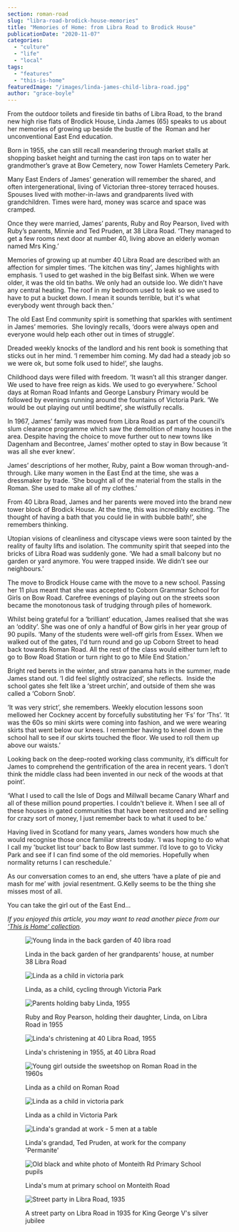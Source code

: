 ```yaml
---
section: roman-road
slug: "libra-road-brodick-house-memories"
title: "Memories of Home: from Libra Road to Brodick House"
publicationDate: "2020-11-07"
categories: 
  - "culture"
  - "life"
  - "local"
tags: 
  - "features"
  - "this-is-home"
featuredImage: "/images/linda-james-child-libra-road.jpg"
author: "grace-boyle"
---
```


From the outdoor toilets and fireside tin baths of Libra Road, to the brand new high rise flats of Brodick House, Linda James (65) speaks to us about her memories of growing up beside the bustle of the  Roman and her unconventional East End education. 

Born in 1955, she can still recall meandering through market stalls at shopping basket height and turning the cast iron taps on to water her grandmother’s grave at Bow Cemetery, now Tower Hamlets Cemetery Park.

Many East Enders of James’ generation will remember the shared, and often intergenerational, living of Victorian three-storey terraced houses. Spouses lived with mother-in-laws and grandparents lived with grandchildren. Times were hard, money was scarce and space was cramped.

Once they were married, James’ parents, Ruby and Roy Pearson, lived with Ruby’s parents, Minnie and Ted Pruden, at 38 Libra Road. ‘They managed to get a few rooms next door at number 40, living above an elderly woman named Mrs King.’ 

Memories of growing up at number 40 Libra Road are described with an affection for simpler times. ‘The kitchen was tiny’, James highlights with emphasis. ‘I used to get washed in the big Belfast sink. When we were older, it was the old tin baths. We only had an outside loo. We didn't have any central heating. The roof in my bedroom used to leak so we used to have to put a bucket down. I mean it sounds terrible, but it's what everybody went through back then.’ 

The old East End community spirit is something that sparkles with sentiment in James’ memories.  She lovingly recalls, ‘doors were always open and everyone would help each other out in times of struggle’. 

Dreaded weekly knocks of the landlord and his rent book is something that sticks out in her mind. ‘I remember him coming. My dad had a steady job so we were ok, but some folk used to hide!’, she laughs. 

Childhood days were filled with freedom. ‘It wasn’t all this stranger danger. We used to have free reign as kids. We used to go everywhere.’ School days at Roman Road Infants and George Lansbury Primary would be followed by evenings running around the fountains of Victoria Park. ‘We would be out playing out until bedtime’, she wistfully recalls. 

In 1967, James’ family was moved from Libra Road as part of the council’s slum clearance programme which saw the demolition of many houses in the area. Despite having the choice to move further out to new towns like Dagenham and Becontree, James’ mother opted to stay in Bow because ‘it was all she ever knew’.

James’ descriptions of her mother, Ruby, paint a Bow woman through-and-through. Like many women in the East End at the time, she was a dressmaker by trade. ‘She bought all of the material from the stalls in the Roman. She used to make all of my clothes.’ 

From 40 Libra Road, James and her parents were moved into the brand new tower block of Brodick House. At the time, this was incredibly exciting. ‘The thought of having a bath that you could lie in with bubble bath!’, she remembers thinking. 

Utopian visions of cleanliness and cityscape views were soon tainted by the reality of faulty lifts and isolation. The community spirit that seeped into the bricks of Libra Road was suddenly gone. ‘We had a small balcony but no garden or yard anymore. You were trapped inside. We didn’t see our neighbours.’

The move to Brodick House came with the move to a new school. Passing her 11 plus meant that she was accepted to Coborn Grammar School for Girls on Bow Road. Carefree evenings of playing out on the streets soon became the monotonous task of trudging through piles of homework. 

Whilst being grateful for a ‘brilliant’ education, James realised that she was an ‘oddity’. She was one of only a handful of Bow girls in her year group of 90 pupils. ‘Many of the students were well-off girls from Essex. When we walked out of the gates, I'd turn round and go up Coborn Street to head back towards Roman Road. All the rest of the class would either turn left to go to Bow Road Station or turn right to go to Mile End Station.’

Bright red berets in the winter, and straw panama hats in the summer, made James stand out. ‘I did feel slightly ostracized’, she reflects.  Inside the school gates she felt like a ‘street urchin’, and outside of them she was called a ‘Coborn Snob’.  

‘It was very strict’, she remembers. Weekly elocution lessons soon mellowed her Cockney accent by forcefully substituting her ‘Fs’ for ‘Ths’. ‘It was the 60s so mini skirts were coming into fashion, and we were wearing skirts that went below our knees. I remember having to kneel down in the school hall to see if our skirts touched the floor. We used to roll them up above our waists.’  

Looking back on the deep-rooted working class community, it’s difficult for James to comprehend the gentrification of the area in recent years. ‘I don’t think the middle class had been invented in our neck of the woods at that point’.

‘What I used to call the Isle of Dogs and Millwall became Canary Wharf and all of these million pound properties. I couldn't believe it. When I see all of these houses in gated communities that have been restored and are selling for crazy sort of money, I just remember back to what it used to be.’ 

Having lived in Scotland for many years, James wonders how much she would recognise those once familiar streets today. ‘I was hoping to do what I call my 'bucket list tour' back to Bow last summer. I’d love to go to Vicky Park and see if I can find some of the old memories. Hopefully when normality returns I can reschedule.’

As our conversation comes to an end, she utters ‘have a plate of pie and mash for me’ with  jovial resentment. G.Kelly seems to be the thing she misses most of all. 

You can take the girl out of the East End…

  
_If you enjoyed this article, you may want to read another piece from our [‘This is Home’ collection](https://romanroadlondon.com/victoria-park-steam-boat-club-memories/)._

<figure>

![Young linda in the back garden of 40 libra road](/images/linda-james-child-libra-road-1024x683.jpg)

<figcaption>

Linda in the back garden of her grandparents' house, at number 38 Libra Road

</figcaption>

</figure>

<figure>

![Linda as a child in victoria park](/images/Vicky-Park-bike-ride-1024x683.jpg)

<figcaption>

Linda, as a child, cycling through Victoria Park

</figcaption>

</figure>

<figure>

![Parents holding baby Linda, 1955](/images/40-Libra-Road-Back-Yard-1024x683.jpg)

<figcaption>

Ruby and Roy Pearson, holding their daughter, Linda, on Libra Road in 1955

</figcaption>

</figure>

<figure>

![Linda's christening at 40 Libra Road, 1955](/images/1955-lindas-christening-40-Libra-Rd-back-yard-1-1024x683.jpg)

<figcaption>

Linda's christening in 1955, at 40 Libra Road

</figcaption>

</figure>

<figure>

![Young girl outside the sweetshop on Roman Road in the 1960s](/images/Sweetshop-outside-school-Roman-Rd_-1024x683.jpg)

<figcaption>

Linda as a child on Roman Road

</figcaption>

</figure>

<figure>

![Linda as a child in victoria park](/images/Vicky-park-Linda-1024x683.jpg)

<figcaption>

Linda as a child in Victoria Park

</figcaption>

</figure>

<figure>

![Linda's grandad at work - 5 men at a table](/images/linda-james-grandad-at-work-1024x683.jpg)

<figcaption>

Linda's grandad, Ted Pruden, at work for the company 'Permanite'

</figcaption>

</figure>

<figure>

![Old black and white photo of Monteith Rd Primary School pupils](/images/Lindas-mum-at-primary-school-Monteith-Rd-1-1024x682.jpg)

<figcaption>

Linda's mum at primary school on Monteith Road

</figcaption>

</figure>

<figure>

![Street party in Libra Road, 1935](/images/Street-party-in-Libra-Road-1935-to-celebrate-King-George-V-silver-jubilee-my-grandparents-mum-aged-10-in-pic-1-1024x683.jpg)

<figcaption>

A street party on Libra Road in 1935 for King George V's silver jubilee

</figcaption>

</figure>
